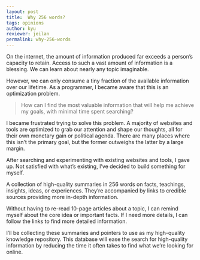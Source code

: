 ```yaml
---
layout: post
title:  Why 256 words?
tags: opinions
author: kyu
reviewer: jeilan
permalink: why-256-words
---
```

On the internet, the amount of information produced far exceeds a person’s capacity to retain. Access to such a vast amount of information is a blessing. We can learn about nearly any topic imaginable.

However, we can only consume a tiny fraction of the available information over our lifetime. As a programmer, I became aware that this is an optimization problem.

> How can I find the most valuable information that will help me achieve my goals, with minimal time spent searching?

I became frustrated trying to solve this problem. A majority of websites and tools are optimized to grab our attention and shape our thoughts, all for their own monetary gain or political agenda. There are many places where this isn’t the primary goal, but the former outweighs the latter by a large margin.

After searching and experimenting with existing websites and tools, I gave up. Not satisfied with what’s existing, I’ve decided to build something for myself.

A collection of high-quality summaries in 256 words on facts, teachings, insights, ideas, or experiences. They’re accompanied by links to credible sources providing more in-depth information.

Without having to re-read 10-page articles about a topic, I can remind myself about the core idea or important facts. If I need more details, I can follow the links to find more detailed information.

I’ll be collecting these summaries and pointers to use as my high-quality knowledge repository. This database will ease the search for high-quality information by reducing the time it often takes to find what we’re looking for online.